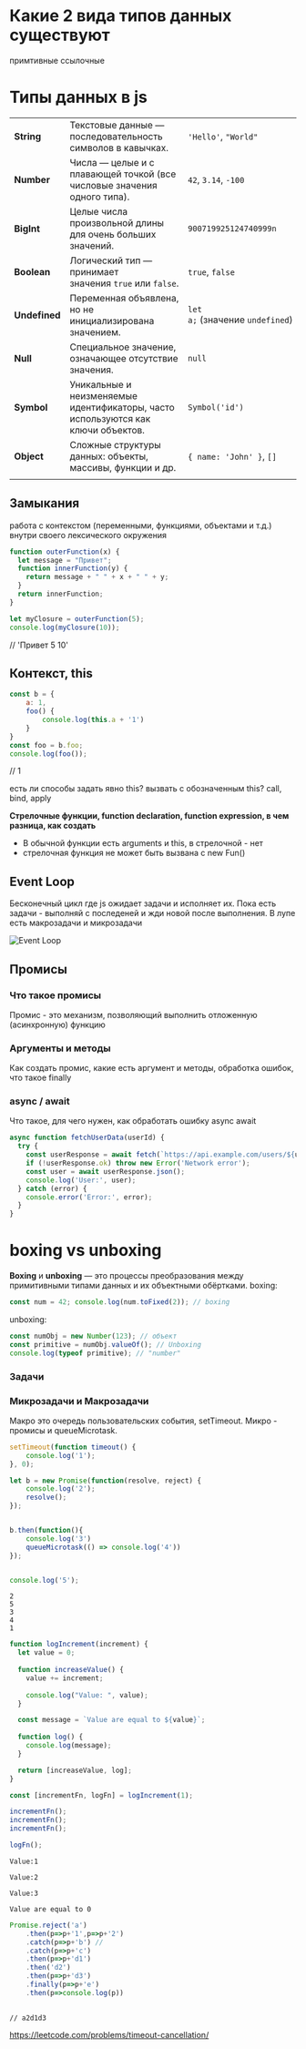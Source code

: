 # Какие 2 вида  типов данных существуют
примтивные ссылочные
# Типы данных в js

|               |                                                                                  |                                 |
| ------------- | -------------------------------------------------------------------------------- | ------------------------------- |
| **String**    | Текстовые данные — последовательность символов в кавычках.                       | `'Hello'`, `"World"`            |
| **Number**    | Числа — целые и с плавающей точкой (все числовые значения одного типа).          | `42`, `3.14`, `-100`            |
| **BigInt**    | Целые числа произвольной длины для очень больших значений.                       | `900719925124740999n`           |
| **Boolean**   | Логический тип — принимает значения `true` или `false`.                          | `true`, `false`                 |
| **Undefined** | Переменная объявлена, но не инициализирована значением.                          | `let a;` (значение `undefined`) |
| **Null**      | Специальное значение, означающее отсутствие значения.                            | `null`                          |
| **Symbol**    | Уникальные и неизменяемые идентификаторы, часто используются как ключи объектов. | `Symbol('id')`                  |
| **Object**    | Сложные структуры данных: объекты, массивы, функции и др.                        | `{ name: 'John' }`, `[]`        |
|               |                                                                                  |                                 |

## Замыкания
работа с контекстом (переменными, функциями, объектами и т.д.) внутри своего лексического окружения
```javascript
function outerFunction(x) {
  let message = "Привет";
  function innerFunction(y) {
    return message + " " + x + " " + y;
  }
  return innerFunction;
}

let myClosure = outerFunction(5);
console.log(myClosure(10));
```

// 'Привет 5 10'
## Контекст, this

```javascript
const b = {
	a: 1,
	foo() {
		console.log(this.a + '1')
	}
}
const foo = b.foo;
console.log(foo());
```

// 1

есть ли способы задать явно this? вызвать с обозначенным this?
call, bind, apply

**Стрелочные функции, function declaration, function expression, в чем разница, как создать**
- В обычной функции есть arguments и this, в стрелочной - нет
- стрелочная функция не может быть вызвана с new Fun()

## Event Loop
Бесконечный цикл где js ожидает задачи и исполняет их. Пока есть задачи - выполняй с последеней и жди новой после выполнения. В лупе есть макрозадачи и микрозадачи

![Event Loop](./assets/eventloop.gif)

## Промисы
### Что такое промисы
Промис - это механизм, позволяющий выполнить отложенную (асинхронную) функцию

### Аргументы и методы
Как создать промис, какие есть аргумент и методы, обработка ошибок, что такое finally

### async / await
Что такое, для чего нужен, как обработать ошибку async await
```ts
async function fetchUserData(userId) {
  try {
    const userResponse = await fetch(`https://api.example.com/users/${userId}`);
    if (!userResponse.ok) throw new Error('Network error');
    const user = await userResponse.json();
    console.log('User:', user);
  } catch (error) {
    console.error('Error:', error);
  }
}

```

# boxing vs unboxing
**Boxing** и **unboxing** — это процессы преобразования между примитивными типами данных и их объектными обёртками.
boxing:
```ts
const num = 42; console.log(num.toFixed(2)); // boxing
```
unboxing:
```ts
const numObj = new Number(123); // объект
const primitive = numObj.valueOf(); // Unboxing
console.log(typeof primitive); // "number"

```
### Задачи
### Микрозадачи и Макрозадачи
Макро это очередь пользовательских события, setTimeout. Микро - промисы и queueMicrotask. 

```javascript
setTimeout(function timeout() {
    console.log('1');
}, 0);

let b = new Promise(function(resolve, reject) {
    console.log('2');
    resolve();
});


b.then(function(){
	console.log('3')
    queueMicrotask(() => console.log('4'))
});


console.log('5');
```

```
2
5
3
4
1
```

```javascript
function logIncrement(increment) {
  let value = 0;
  
  function increaseValue() {
    value += increment;
  
    console.log("Value: ", value);
  }

  const message = `Value are equal to ${value}`;
  
  function log() {
    console.log(message);
  }

  return [increaseValue, log];
}

const [incrementFn, logFn] = logIncrement(1);

incrementFn();
incrementFn();
incrementFn();

logFn();
```

```
Value:1

Value:2

Value:3

Value are equal to 0
```

```javascript
Promise.reject('a')
    .then(p=>p+'1',p=>p+'2')
    .catch(p=>p+'b') //
    .catch(p=>p+'с')
    .then(p=>p+'d1')
    .then('d2')
    .then(p=>p+'d3')
    .finally(p=>p+'e')
    .then(p=>console.log(p))
    
```

```
// a2d1d3
```


https://leetcode.com/problems/timeout-cancellation/